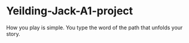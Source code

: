 # Yeilding-Jack-A1-project
How you play is simple. You type the word of the path that unfolds your story.
